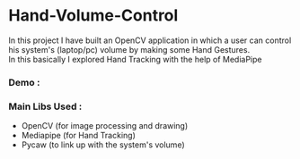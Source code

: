 # Hand-Volume-Control
In this project I have built an OpenCV application in which a user can control his system's (laptop/pc) volume by making
some Hand Gestures.<br>
In this basically I explored Hand Tracking with the help of MediaPipe

### Demo :

### Main Libs Used :
- OpenCV (for image processing and drawing)
- Mediapipe (for Hand Tracking)
- Pycaw (to link up with the system's volume)




